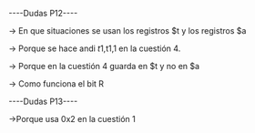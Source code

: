 ----Dudas P12----

-> En que situaciones se usan los registros $t y los registros $a


-> Porque se hace andi $t1,$t1,1 en la cuestión 4.

-> Porque en la cuestión 4 guarda en $t y no en $a

-> Como funciona el bit R


----Dudas P13----

->Porque usa 0x2 en la cuestión 1

